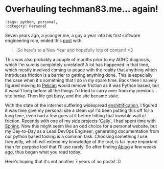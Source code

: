 Overhauling techman83.me... again!
==================================

```{post} 2024-11-18
:tags: python, personal,
:category: Personal
```

Seven years ago, a younger me, a guy a year into his first software engineering role, ended this [post](../2017/2017-01-08-overhauling_techman83.me.md) with:

> So here's to a New Year and hopefully lots of content! <3

This was also probably a couple of months prior to my ADHD diagnosis, which I'm sure is completely unrelated! A lot has happened in that time, which mostly involved coming to peace with the reality that anything which introduces friction is a barrier to getting anything done. This is especially the case when it's something that I do in my spare time. Back then I naively figured moving to [Pelican](https://blog.getpelican.com/) would remove friction as it was Python based, but it wasn't long before all the things I'd tried to carry over from my previous site broke. Then life got busy, and the site became stale.

With the state of the internet suffering widespread [enshittification](https://pluralistic.net/2024/04/04/teach-me-how-to-shruggie/#kagi), I figured it was time give my personal site a clean up! I'd been putting this off for a long time, even had a few goes at it before hitting that invisible wall of friction. Recently with one of my side projects '[Cally](https://cally.callyco.io/)', I had spent time with [Sphinx](https://www.sphinx-doc.org/en/master/). Now this might seem like an odd choice for a personal website, but my Day-to-Day as a Lead DevOps Engineer, generating documentation from our python based tooling is a common task. Choosing something I use frequetly, which will extend my knowledge of the tool, is far more important than for purpose tool that I'll use rarely. So after finding [Ablog](https://ablog.readthedocs.io/en/stable/) a few weeks ago, thus began what you read today.

Here's hoping that it's not another 7 years of no posts! :D
